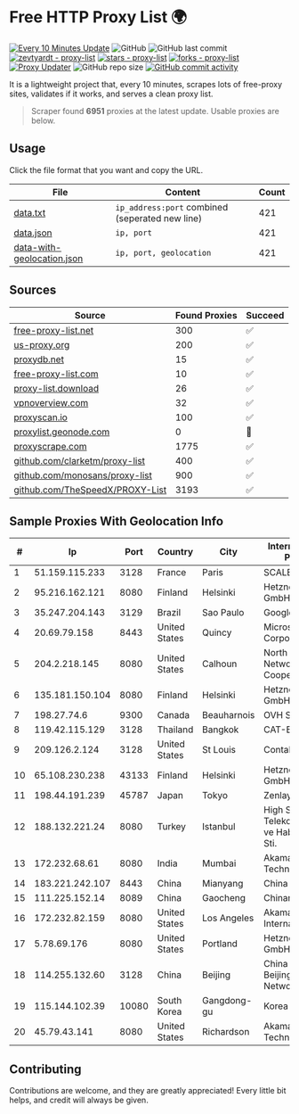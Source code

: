 
# Free HTTP Proxy List 🌍

[![Every 10 Minutes Update](https://github.com/mertguvencli/http-proxy-list/actions/workflows/main.yml/badge.svg?branch=main)](https://github.com/mertguvencli/http-proxy-list/actions/workflows/main.yml)
![GitHub](https://img.shields.io/github/license/mertguvencli/http-proxy-list)
![GitHub last commit](https://img.shields.io/github/last-commit/mertguvencli/http-proxy-list)
[![zevtyardt - proxy-list](https://img.shields.io/static/v1?label=zevtyardt&message=proxy-list&color=blue&logo=github)](https://github.com/zevtyardt/proxy-list "Go to GitHub repo")
[![stars - proxy-list](https://img.shields.io/github/stars/zevtyardt/proxy-list?style=social)](https://github.com/zevtyardt/proxy-list)
[![forks - proxy-list](https://img.shields.io/github/forks/zevtyardt/proxy-list?style=social)](https://github.com/zevtyardt/proxy-list)
[![Proxy Updater](https://github.com/zevtyardt/proxy-list/workflows/Proxy%20Updater/badge.svg)](https://github.com/zevtyardt/proxy-list/actions?query=workflow:"Proxy+Updater")
![GitHub repo size](https://img.shields.io/github/repo-size/zevtyardt/proxy-list)
[![GitHub commit activity](https://img.shields.io/github/commit-activity/m/zevtyardt/proxy-list?logo=commits)](https://github.com/zevtyardt/proxy-list/commits/main)

It is a lightweight project that, every 10 minutes, scrapes lots of free-proxy sites, validates if it works, and serves a clean proxy list.

> Scraper found **6951** proxies at the latest update. Usable proxies are below.

## Usage

Click the file format that you want and copy the URL.

|File|Content|Count|
|----|-------|-----|
|[data.txt](https://raw.githubusercontent.com/mertguvencli/http-proxy-list/main/proxy-list/data.txt)|`ip_address:port` combined (seperated new line)|421|
|[data.json](https://raw.githubusercontent.com/mertguvencli/http-proxy-list/main/proxy-list/data.json)|`ip, port`|421|
|[data-with-geolocation.json](https://raw.githubusercontent.com/mertguvencli/http-proxy-list/main/proxy-list/data-with-geolocation.json)|`ip, port, geolocation`|421|

## Sources

|Source|Found Proxies|Succeed|
|------|-------------|-------|
|[free-proxy-list.net](https://free-proxy-list.net)|300|✅|
|[us-proxy.org](https://www.us-proxy.org)|200|✅|
|[proxydb.net](http://proxydb.net)|15|✅|
|[free-proxy-list.com](https://free-proxy-list.com/?page=&port=&type%5B%5D=http&type%5B%5D=https&up_time=0&search=Search)|10|✅|
|[proxy-list.download](https://www.proxy-list.download/HTTP)|26|✅|
|[vpnoverview.com](https://vpnoverview.com/privacy/anonymous-browsing/free-proxy-servers)|32|✅|
|[proxyscan.io](https://www.proxyscan.io)|100|✅|
|[proxylist.geonode.com](https://proxylist.geonode.com/api/proxy-list?limit=300&page=1&sort_by=lastChecked&sort_type=desc&protocols=http,https)|0|🚫|
|[proxyscrape.com](https://api.proxyscrape.com/v2/?request=displayproxies&protocol=http&timeout=10000&country=all&ssl=all&anonymity=all)|1775|✅|
|[github.com/clarketm/proxy-list](https://raw.githubusercontent.com/clarketm/proxy-list/master/proxy-list-raw.txt)|400|✅|
|[github.com/monosans/proxy-list](https://raw.githubusercontent.com/monosans/proxy-list/main/proxies/http.txt)|900|✅|
|[github.com/TheSpeedX/PROXY-List](https://raw.githubusercontent.com/TheSpeedX/PROXY-List/master/http.txt)|3193|✅|


## Sample Proxies With Geolocation Info

|#|Ip|Port|Country|City|Internet Service Provider|
|-|--|----|-------|----|-------------------------|
|1|51.159.115.233|3128|France|Paris|SCALEWAY|
|2|95.216.162.121|8080|Finland|Helsinki|Hetzner Online GmbH|
|3|35.247.204.143|3129|Brazil|Sao Paulo|Google LLC|
|4|20.69.79.158|8443|United States|Quincy|Microsoft Corporation|
|5|204.2.218.145|8080|United States|Calhoun|North Georgia Network Cooperative, Inc.|
|6|135.181.150.104|8080|Finland|Helsinki|Hetzner Online GmbH|
|7|198.27.74.6|9300|Canada|Beauharnois|OVH SAS|
|8|119.42.115.129|3128|Thailand|Bangkok|CAT-BB|
|9|209.126.2.124|3128|United States|St Louis|Contabo Inc.|
|10|65.108.230.238|43133|Finland|Helsinki|Hetzner Online GmbH|
|11|198.44.191.239|45787|Japan|Tokyo|Zenlayer Inc|
|12|188.132.221.24|8080|Turkey|Istanbul|High Speed Telekomunikasyon ve Hab. Hiz. Ltd. Sti.|
|13|172.232.68.61|8080|India|Mumbai|Akamai Technologies, Inc.|
|14|183.221.242.107|8443|China|Mianyang|China Mobile|
|15|111.225.152.14|8089|China|Gaocheng|Chinanet|
|16|172.232.82.159|8080|United States|Los Angeles|Akamai International B.V.|
|17|5.78.69.176|8080|United States|Portland|Hetzner Online GmbH|
|18|114.255.132.60|3128|China|Beijing|China Unicom Beijing Province Network|
|19|115.144.102.39|10080|South Korea|Gangdong-gu|Korea Telecom|
|20|45.79.43.141|8080|United States|Richardson|Akamai Technologies, Inc.|



## Contributing

Contributions are welcome, and they are greatly appreciated! Every
little bit helps, and credit will always be given.

